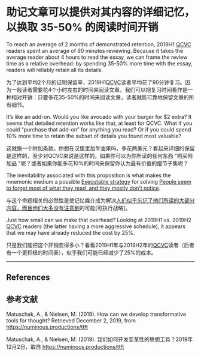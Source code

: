 # 助记文章可以提供对其内容的详细记忆，以换取 35-50% 的阅读时间开销

To reach an average of 2 months of demonstrated retention, 2019H1 [QCVC](https://notes.andymatuschak.org/zDEm83cN4nymHeX89cvZCPVQJ4hyhmsLexyC) readers spent an average of 90 minutes reviewing. Because it takes the average reader about 4 hours to read the essay, we can frame the review time as a relative overhead: by spending 35-50% more time with the essay, readers will reliably retain all its details.

为了达到平均2个月的证明保留率，2019H1[QCVC](https://notes.andymatuschak.org/zDEm83cN4nymHeX89cvZCPVQJ4hyhmsLexyC)读者平均花了90分钟复习。因为一般读者需要花4个小时左右的时间来阅读文章，我们可以把复习时间看作是一种相对开销：只要多花35-50%的时间来阅读文章，读者就能可靠地保留文章的所有细节。

It’s like an add-on. Would you like avocado with your burger for $2 extra? It seems that detailed retention works like that, at least for QCVC. What if you could “purchase that add-on” for anything you read? Or if you could spend 10% more time to retain the subset of details you found most valuable?

这就像一个附加条款。你想在汉堡里加牛油果吗，多花两美元？看起来详细的保留是这样的，至少对QCVC来说是这样的。如果你可以为你所读的任何东西 "购买附加品 "呢？或者如果你能多花10%的时间来保留你认为最有价值的细节子集呢？

The inevitability associated with this proposition is what makes the mnemonic medium a possible [Executable strategy](https://notes.andymatuschak.org/z53fk5XwrsnueNDDCq6WNe2VbPhrDGQmmVgNS) for solving [People seem to forget most of what they read, and they mostly don’t notice](https://notes.andymatuschak.org/z3d6dFhTA5zTmykZ3zh4Y2vCw3aVbUxRiQQcc).

与这个命题相关的必然性是使记忆媒介成为解决[人们似乎忘记了他们所读的大部分内容，而且他们大多没有注意到](https://notes.andymatuschak.org/z3d6dFhTA5zTmykZ3zh4Y2vCw3aVbUxRiQQcc)的可能[可执行战略]。

Just how small can we make that overhead? Looking at 2019H1 vs. 2019H2 [QCVC](https://notes.andymatuschak.org/zDEm83cN4nymHeX89cvZCPVQJ4hyhmsLexyC) readers (the latter having a more aggressive schedule), it appears that we may have already reduced the cost by 25%.

只是我们能把这个开销变得多小？看看2019H1年与2019H2年的[QCVC](https://notes.andymatuschak.org/zDEm83cN4nymHeX89cvZCPVQJ4hyhmsLexyC)读者（后者有一个更积极的时间表），似乎我们可能已经减少了25%的成本。

------

## References

## 参考文献

Matuschak, A., & Nielsen, M. (2019). How can we develop transformative tools for thought? Retrieved December 2, 2019, from https://numinous.productions/ttft

Matuschak, A., & Nielsen, M. (2019). 我们如何开发变革性的思想工具？2019年12月2日，取自 https://numinous.productions/ttft